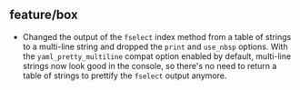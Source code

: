 ## feature/box

* Changed the output of the `fselect` index method from a table of strings to
  a multi-line string and dropped the `print` and `use_nbsp` options. With the
  `yaml_pretty_multiline` compat option enabled by default, multi-line strings
  now look good in the console, so there's no need to return a table of strings
  to prettify the `fselect` output anymore.
